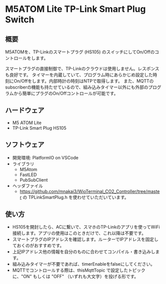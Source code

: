 # M5ATOM Lite TP-Link Smart Plug Switch

## 概要
M5ATOMを、TP-Linkのスマートプラグ (HS105) のスイッチにしてOn/Offのコントロールをします。

スマートプラグの直接制御で、TP-Linkのクラウドは使用しません。レスポンスも良好です。
タイマーを内蔵していて、プログラム時にあらかじめ設定した時刻にOn/Offをします。内部時計の時刻はNTPで取得します。
また、MQTTのsubscriberの機能も持たせているので、組み込みタイマー以外にも外部のプログラムから簡単にプラグのOn/Offコントロールが可能です。

## ハードウェア
- M5 ATOM Lite
- TP-Link Smart Plug HS105

## ソフトウェア
- 開発環境: PlatformIO on VSCode
- ライブラリ
  + M5Atom
  + FastLED
  + PubSubClient
- ヘッダファイル
  + https://github.com/mnakai3/WioTerminal_CO2_Controller/tree/master の TPLinkSmartPlug.h を使わせていただいています。
   
## 使い方
- HS105を開封したら、ACに繋いで、スマホのTP-Linkのアプリを使ってWiFi接続します。アプリの使用はこのときだけで、これ以降は不要です。
- スマートプラグのIPアドレスを確認します。ルーターでIPアドレスを固定しておくのがおすすめです。
- 上記IPアドレス他の情報を自分のものに合わせてコンパイル・書き込みします。
- 組み込みタイマーが不要であれば、timerEnableをfalseにしてください。
- MQTTでコントロールする際は、thisMqttTopic で設定したトピックに、"ON" もしくは "OFF" （いずれも大文字）を投げる形です。
